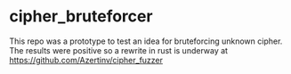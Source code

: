 # cipher_bruteforcer

This repo was a prototype to test an idea for bruteforcing unknown cipher.
The results were positive so a rewrite in rust is underway at https://github.com/Azertinv/cipher_fuzzer
